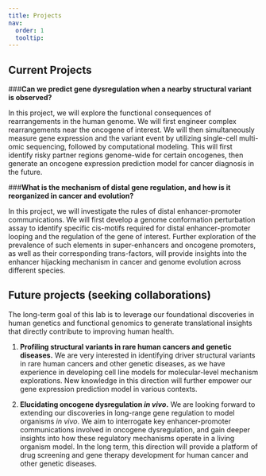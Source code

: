 ```yaml
---
title: Projects
nav:
  order: 1
  tooltip: 
---
```


## Current Projects
###**Can we predict gene dysregulation when a nearby structural variant is observed?**

In this project, we will explore the functional consequences of rearrangements in the human genome. We will first engineer complex rearrangements near the oncogene of interest. We will then simultaneously measure gene expression and the variant event by utilizing single-cell multi-omic sequencing, followed by computational modeling. This will first identify risky partner regions genome-wide for certain oncogenes, then generate an oncogene expression prediction model for cancer diagnosis in the future. 

###**What is the mechanism of distal gene regulation, and how is it reorganized in cancer and evolution?**

In this project, we will investigate the rules of distal enhancer-promoter communications. We will first develop a genome conformation perturbation assay to identify specific cis-motifs required for distal enhancer-promoter looping and the regulation of the gene of interest. Further exploration of the prevalence of such elements in super-enhancers and oncogene promoters, as well as their corresponding trans-factors, will provide insights into the enhancer hijacking mechanism in cancer and genome evolution across different species. 

## Future projects (seeking collaborations)
The long-term goal of this lab is to leverage our foundational discoveries in human genetics and functional genomics to generate translational insights that directly contribute to improving human health. 

1. **Profiling structural variants in rare human cancers and genetic diseases.** We are very interested in identifying driver structural variants in rare human cancers and other genetic diseases, as we have experience in developing cell line models for molecular-level mechanism explorations. New knowledge in this direction will further empower our gene expression prediction model in various contexts.

2. **Elucidating oncogene dysregulation _in vivo_.** We are looking forward to extending our discoveries in long-range gene regulation to model organisms _in vivo_. We aim to interrogate key enhancer-promoter communications involved in oncogene dysregulation, and gain deeper insights into how these regulatory mechanisms operate in a living organism model. In the long term, this direction will provide a platform of drug screening and gene therapy development for human cancer and other genetic diseases.

